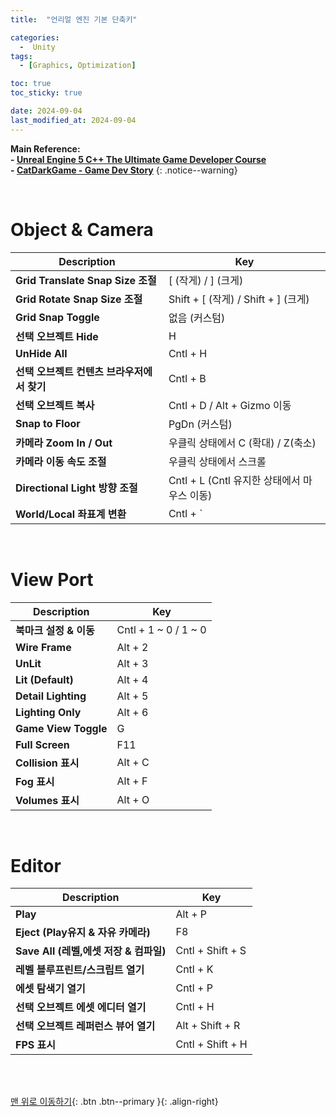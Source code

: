```yaml
---
title:  "언리얼 엔진 기본 단축키" 

categories:
  -  Unity
tags:
  - [Graphics, Optimization]

toc: true
toc_sticky: true

date: 2024-09-04
last_modified_at: 2024-09-04
---
```



**Main Reference: <br>- [Unreal Engine 5 C++ The Ultimate Game Developer Course](https://www.udemy.com/course/unreal-engine-5-the-ultimate-game-developer-course/?couponCode=SEPTSTACK24A) <br>- [CatDarkGame - Game Dev Story](https://darkcatgame.tistory.com/168)**
{: .notice--warning}

<br>

# Object & Camera

| Description               | Key                 |
| ------------------------- | --------------------------- |
| **Grid Translate Snap Size 조절**                     |  [ (작게)  /  ] (크게)       |
| **Grid Rotate Snap Size 조절**                        | Shift + [ (작게)  / Shift + ] (크게)       |
| **Grid Snap Toggle**                                  | 없음 (커스텀)       |
| **선택 오브젝트 Hide**                                 | H      |
| **UnHide All**                   | Cntl + H       |
| **선택 오브젝트 컨텐츠 브라우저에서 찾기**                   | Cntl + B      |
| **선택 오브젝트 복사**                   | Cntl + D / Alt + Gizmo 이동      |
| **Snap to Floor**                   | PgDn (커스텀)       |
| **카메라 Zoom In / Out**                   | 우클릭 상태에서 C (확대) / Z(축소)      |
| **카메라 이동 속도 조절**                   | 우클릭 상태에서 스크롤    |
| **Directional Light 방향 조절**                   | Cntl + L (Cntl 유지한 상태에서 마우스 이동)       |
| **World/Local 좌표계 변환**                   | Cntl + `       |

<br>

# View Port

| Description               | Key                 |
| ------------------------- | --------------------------- |
| **북마크 설정 & 이동**                   | Cntl + 1 ~ 0 / 1 ~ 0       |
| **Wire Frame**                   | Alt + 2       |
| **UnLit**                   | Alt + 3       |
| **Lit (Default)**                   | Alt + 4       |
| **Detail Lighting**                   | Alt + 5       |
| **Lighting Only**                   | Alt + 6       |
| **Game View Toggle**                   | G       |
| **Full Screen**                   | F11      |
| **Collision 표시**                   | Alt + C       |
| **Fog 표시**                   | Alt + F       |
| **Volumes 표시**                   | Alt + O       |

<br>

# Editor

| Description               | Key                 |
| ------------------------- | --------------------------- |
| **Play**                   | Alt + P       |
| **Eject (Play유지 & 자유 카메라)**                   | F8       |
| **Save All (레벨,에셋 저장 & 컴파일)**                   | Cntl + Shift + S       |
| **레벨 블루프린트/스크립트 열기**                   | Cntl + K       |
| **에셋 탐색기 열기**                   | Cntl + P       |
| **선택 오브젝트 에셋 에디터 열기**                   | Cntl + H       |
| **선택 오브젝트 레퍼런스 뷰어 열기**                   | Alt + Shift + R       |
| **FPS 표시**                   | Cntl + Shift + H       |




<br>
<br>


[맨 위로 이동하기](#){: .btn .btn--primary }{: .align-right}